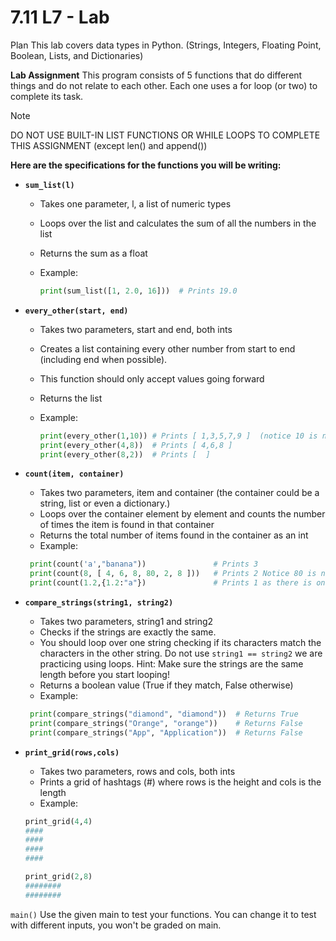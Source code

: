 # 7.11 L7 - Lab

Plan
This lab covers data types in Python. (Strings, Integers, Floating Point, Boolean, Lists, and Dictionaries)

**Lab Assignment**
This program consists of 5 functions that do different things and do not relate to each other. Each one uses a for loop (or two) to complete its task.

> [!NOTE]
> DO NOT USE BUILT-IN LIST FUNCTIONS OR WHILE LOOPS TO COMPLETE THIS ASSIGNMENT (except len() and append())

**Here are the specifications for the functions you will be writing:**

- **`sum_list(l)`**

  - Takes one parameter, l, a list of numeric types
  - Loops over the list and calculates the sum of all the numbers in the list
  - Returns the sum as a float
  - Example:

    ```python
    print(sum_list([1, 2.0, 16]))  # Prints 19.0
    ```

- **`every_other(start, end)`**

  - Takes two parameters, start and end, both ints
  - Creates a list containing every other number from start to end (including end when possible).
  - This function should only accept values going forward
  - Returns the list
  - Example:

    ```python
    print(every_other(1,10)) # Prints [ 1,3,5,7,9 ]  (notice 10 is not included because #10 is not in every other)
    print(every_other(4,8))  # Prints [ 4,6,8 ]
    print(every_other(8,2))  # Prints [  ]
    ```

- **`count(item, container)`**

  - Takes two parameters, item and container (the container could be a string, list or even a dictionary.)
  - Loops over the container element by element and counts the number of times the item is found in that container
  - Returns the total number of items found in the container as an int
  - Example:

  ```python
   print(count('a',"banana"))               # Prints 3
   print(count(8, [ 4, 6, 8, 80, 2, 8 ]))   # Prints 2 Notice 80 is not 8
   print(count(1.2,{1.2:"a"})               # Prints 1 as there is one key with value 1.2
  ```

- **`compare_strings(string1, string2)`**

  - Takes two parameters, string1 and string2
  - Checks if the strings are exactly the same.
  - You should loop over one string checking if its characters match the characters in the other string. Do not use `string1 == string2` we are practicing using loops. Hint: Make sure the strings are the same length before you start looping!
  - Returns a boolean value (True if they match, False otherwise)
  - Example:

  ```python
   print(compare_strings("diamond", "diamond"))  # Returns True
   print(compare_strings("Orange", "orange"))    # Returns False
   print(compare_strings("App", "Application"))  # Returns False
  ```

- **`print_grid(rows,cols)`**

  - Takes two parameters, rows and cols, both ints
  - Prints a grid of hashtags (#) where rows is the height and cols is the length
  - Example:

  ```python
  print_grid(4,4)
  ####
  ####
  ####
  ####
  ```

  ```python
  print_grid(2,8)
  ########
  ########
  ```

`main()`
Use the given main to test your functions. You can change it to test with different inputs, you won't be graded on main.
